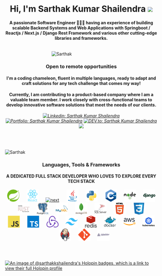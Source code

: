 
<h1 align="center">Hi, I'm Sarthak Kumar Shailendra <img src="https://media.giphy.com/media/hvRJCLFzcasrR4ia7z/giphy.gif" width="25px"> </h1>

<h4 align="center">A passionate Software Engineer 👨🏻‍💻 having an experience of building scalable Backend Systems and Web Applications with Springboot / Reactjs / Next.js / Django Rest Framework and various other cutting-edge libraries and frameworks.</h4>
<br>
<img align="right" width="350" alt="Sarthak" src="https://github.com/user-attachments/assets/1933184a-6255-4efb-b3be-2e1a8f77dae5">
<!-- https://github.com/user-attachments/assets/b1ecfb32-df29-4ed8-9734-8c470d5c3db4 -->

<br>

<h3 align="center">Open to remote opportunities </h3>

<h4 align="center"> I'm a coding chameleon, fluent in multiple languages, ready to adapt and craft solutions for any tech challenge that comes my way! </h4>

<h4 align="center"> Currently, I am contributing to a product-based company where I am a valuable team member. I work closely with cross-functional teams to develop innovative software solutions that meet the needs of our clients. </h4>

<h6 align="center">

[![Linkedin: Sarthak Kumar Shailendra](https://img.shields.io/badge/-Sarthak%20Kumar%20Shailendra-blue?style=flat-square&logo=linkedin&logoColor=white&link=https://www.linkedin.com/in/sarthak-kumar-shailendra/)](https://www.linkedin.com/in/sarthak-kumar-shailendra/)
[![Portfolio: Sarthak Kumar Shailendra](https://img.shields.io/badge/-👨🏻‍💻%20Portfolio-steelblue?style=flat-square&logo=&logoColor=white&link=https://sarthak-kumar-shailendra.github.io/portfolio/)](https://sarthak-kumar-shailendra.github.io/portfolio/)
[![DEV.to: Sarthak Kumar Shailendra](https://img.shields.io/badge/-Blogs-white?style=flat-square&logo=dev.to&logoColor=black&link=https://dev.to/sarthakkumarshailendra)](https://dev.to/sarthakkumarshailendra)
![](https://komarev.com/ghpvc/?username=sarthak-kumar-shailendra&color=0f77bd&style=flat)
</h6>
<!-- <div class="button2-margin"><a class="main-button" href="https://drive.google.com/file/d/1Csq5_jc6Oo0goOVYkmU5b8whCXvz6b00/view" target="_blank">See my resume</a></div> -->

<br>
<br>
<img align="left" width="350" alt="Sarthak" src="https://github.com/user-attachments/assets/eab249b3-4587-404d-b452-ed51d03c4c45">
<!-- https://github.com/user-attachments/assets/e8aa10cb-682f-4f57-90ed-edfd97d688ab -->

<br>
<h3 align="center"> Languages, Tools & Frameworks </h3>
<h4 align="center">A DEDICATED FULL STACK DEVELOPER WHO LOVES TO EXPLORE EVERY TECH STACK</h4>

<div align="center">

[<img src="https://raw.githubusercontent.com/devicons/devicon/master/icons/spring/spring-original.svg" alt="spring" height="40"/>](https://spring.io/)
&nbsp;&nbsp;&nbsp;&nbsp;
[<img src="https://raw.githubusercontent.com/devicons/devicon/master/icons/react/react-original-wordmark.svg" alt="react" height="40"/>](https://reactjs.org/)
&nbsp;&nbsp;&nbsp;&nbsp;
[<img src="https://cdn.jsdelivr.net/gh/devicons/devicon@latest/icons/nextjs/nextjs-original.svg" alt="next" height="40"/>](https://nextjs.org/)
&nbsp;&nbsp;&nbsp;&nbsp;
[<img src="https://raw.githubusercontent.com/devicons/devicon/master/icons/java/java-original.svg" alt="java" height="40"/>](https://www.java.com/)
&nbsp;&nbsp;&nbsp;&nbsp;
[<img src="https://raw.githubusercontent.com/devicons/devicon/master/icons/python/python-original.svg" alt="python" height="40"/>](https://www.python.org/)
&nbsp;&nbsp;&nbsp;&nbsp;
[<img src="https://raw.githubusercontent.com/devicons/devicon/master/icons/cplusplus/cplusplus-original.svg" alt="cplusplus" height="40"/>](https://www.w3schools.com/cpp/)
&nbsp;&nbsp;&nbsp;&nbsp;
[<img src="https://raw.githubusercontent.com/devicons/devicon/master/icons/nodejs/nodejs-original-wordmark.svg" alt="nodejs" height="40"/>](https://nodejs.org)
&nbsp;&nbsp;&nbsp;&nbsp;
[<img src="https://raw.githubusercontent.com/devicons/devicon/master/icons/django/django-plain-wordmark.svg" alt="django" height="40"/>](https://www.djangoproject.com/)
&nbsp;&nbsp;&nbsp;&nbsp;
[<img src="https://raw.githubusercontent.com/devicons/devicon/master/icons/djangorest/djangorest-original-wordmark.svg" alt="djangorest" height="40"/>](https://www.django-rest-framework.org/)
&nbsp;&nbsp;&nbsp;&nbsp;
[<img src="https://raw.githubusercontent.com/devicons/devicon/master/icons/postgresql/postgresql-original-wordmark.svg" alt="postgresql" height="40"/>](https://www.postgresql.org/)
&nbsp;&nbsp;&nbsp;&nbsp;
[<img src="https://raw.githubusercontent.com/devicons/devicon/master/icons/mysql/mysql-original-wordmark.svg" alt="mysql" height="40"/>](https://www.mysql.com/)
&nbsp;&nbsp;&nbsp;&nbsp;
[<img src="https://raw.githubusercontent.com/devicons/devicon/master/icons/mongodb/mongodb-original-wordmark.svg" alt="mongodb" height="40"/>](https://www.mongodb.com/)
&nbsp;&nbsp;&nbsp;&nbsp;
[<img src="https://raw.githubusercontent.com/devicons/devicon/master/icons/microsoftsqlserver/microsoftsqlserver-original-wordmark.svg" alt="microsoftsqlserver" height="40"/>](https://www.microsoft.com/en-in/sql-server/sql-server-downloads/)
&nbsp;&nbsp;&nbsp;&nbsp;
[<img src="https://raw.githubusercontent.com/devicons/devicon/master/icons/html5/html5-original-wordmark.svg" alt="html5" height="40"/>](https://www.w3.org/html/)
&nbsp;&nbsp;&nbsp;&nbsp;
[<img src="https://raw.githubusercontent.com/devicons/devicon/master/icons/css3/css3-original.svg" alt="css3" height="40"/>](https://www.w3schools.com/css/)
&nbsp;&nbsp;&nbsp;&nbsp;
[<img src="https://raw.githubusercontent.com/devicons/devicon/master/icons/javascript/javascript-original.svg" alt="javascript" height="40"/>](https://www.w3schools.com/js/)
&nbsp;&nbsp;&nbsp;&nbsp;
[<img src="https://raw.githubusercontent.com/devicons/devicon/master/icons/typescript/typescript-original.svg" alt="typescript" height="40"/>](https://www.typescriptlang.org/)
&nbsp;&nbsp;&nbsp;&nbsp;
[<img src="https://raw.githubusercontent.com/devicons/devicon/master/icons/redux/redux-original.svg" alt="redux" height="40"/>](https://redux.js.org/)
&nbsp;&nbsp;&nbsp;&nbsp;
[<img src="https://raw.githubusercontent.com/devicons/devicon/master/icons/tailwindcss/tailwindcss-original.svg" alt="tailwindcss" height="40"/>](https://tailwindcss.com/)
&nbsp;&nbsp;&nbsp;&nbsp;
[<img src="https://raw.githubusercontent.com/devicons/devicon/master/icons/redis/redis-original-wordmark.svg" alt="redis" height="40"/>](https://redis.io/)
&nbsp;&nbsp;&nbsp;&nbsp;
[<img src="https://raw.githubusercontent.com/devicons/devicon/master/icons/docker/docker-original-wordmark.svg" alt="docker" height="40"/>](https://www.docker.com/)
&nbsp;&nbsp;&nbsp;&nbsp;
[<img src="https://raw.githubusercontent.com/devicons/devicon/master/icons/amazonwebservices/amazonwebservices-original-wordmark.svg" alt="aws" height="40"/>](https://aws.amazon.com/)
&nbsp;&nbsp;&nbsp;&nbsp;
[<img src="https://raw.githubusercontent.com/devicons/devicon/master/icons/kubernetes/kubernetes-original-wordmark.svg" alt="kubernetes" height="40"/>](https://kubernetes.io/)
&nbsp;&nbsp;&nbsp;&nbsp;
[<img src="https://raw.githubusercontent.com/devicons/devicon/master/icons/jenkins/jenkins-original.svg" alt="jenkins" height="40"/>](https://www.jenkins.io)
&nbsp;&nbsp;&nbsp;&nbsp;
[<img src="https://raw.githubusercontent.com/devicons/devicon/master/icons/git/git-original.svg" alt="git" height="40"/>](https://git-scm.com/)
&nbsp;&nbsp;&nbsp;&nbsp;
[<img src="https://raw.githubusercontent.com/devicons/devicon/master/icons/sentry/sentry-original-wordmark.svg" alt="sentry" height="40"/>](https://sentry.io)

</div>

<br>
<br>

[![An image of @sarthakkshailendra's Holopin badges, which is a link to view their full Holopin profile](https://holopin.me/sarthakkshailendra)](https://holopin.io/@sarthakkshailendra)



<!--
https://github.com/user-attachments/assets/cfc7f507-dee0-43cd-9795-02893623e163
https://github.com/user-attachments/assets/ada59e89-3cdd-4be1-929c-b4b2fff51861
https://github.com/user-attachments/assets/90c018fa-76f7-415c-baa1-30db6da4da97
<p>&nbsp;<img align="center" src="https://github-readme-stats.vercel.app/api?username=sarthak-kumar-shailendra&show_icons=true&locale=en" alt="sarthak-kumar-shailendra" /></p>

<p><img align="center" src="https://github-readme-streak-stats.herokuapp.com/?user=sarthak-kumar-shailendra&" alt="sarthak-kumar-shailendra" /></p>
-->
<!--
**sarthak-kumar-shailendra/sarthak-kumar-shailendra** is a ✨ _special_ ✨ repository because its `README.md` (this file) appears on your GitHub profile.

Here are some ideas to get you start
ed:

- 🔭 I’m currently working on ...
- 🌱 I’m currently learning ...
- 👯 I’m looking to collaborate on ...
- 🤔 I’m looking for help with ...
- 💬 Ask me about ...
- 📫 How to reach me: ...
- 😄 Pronouns: ...
- ⚡ Fun fact: ...
-->
